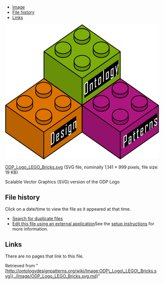 * [Image](../Image/ODP_Logo_LEGO_Bricks.svg.md#file)
* [File history](../Image/ODP_Logo_LEGO_Bricks.svg.md#filehistory)
* [Links](../Image/ODP_Logo_LEGO_Bricks.svg.md#filelinks)

[![Image:ODP Logo LEGO Bricks.svg](../images/thumb/d/d1/ODP_Logo_LEGO_Bricks.svg/685px-ODP_Logo_LEGO_Bricks.svg.png)](../images/d/d1/ODP_Logo_LEGO_Bricks.svg)  

[ODP\_Logo\_LEGO\_Bricks.svg](../images/d/d1/ODP_Logo_LEGO_Bricks.svg "ODP Logo LEGO Bricks.svg")‎  (SVG file, nominally 1,141 × 999 pixels, file size: 19 KB)




Scalable Vector Graphics (SVG) version of the ODP Logo




## File history

Click on a date/time to view the file as it appeared at that time.



  
* [Search for duplicate files](http://ontologydesignpatterns.org/wiki/Special:FileDuplicateSearch/ODP_Logo_LEGO_Bricks.svg "Special:FileDuplicateSearch/ODP Logo LEGO Bricks.svg")
* [Edit this file using an external application](http://ontologydesignpatterns.org/wiki/index.php?title=Image:ODP_Logo_LEGO_Bricks.svg&action=edit&externaledit=true&mode=file "Image:ODP Logo LEGO Bricks.svg")See the [setup instructions](http://www.mediawiki.org/wiki/Manual:External_editors "http://www.mediawiki.org/wiki/Manual:External_editors") for more information.

## Links



There are no pages that link to this file.




Retrieved from "[http://ontologydesignpatterns.org/wiki/Image:ODP\_Logo\_LEGO\_Bricks.svg](../Image/ODP_Logo_LEGO_Bricks.svg.md)"